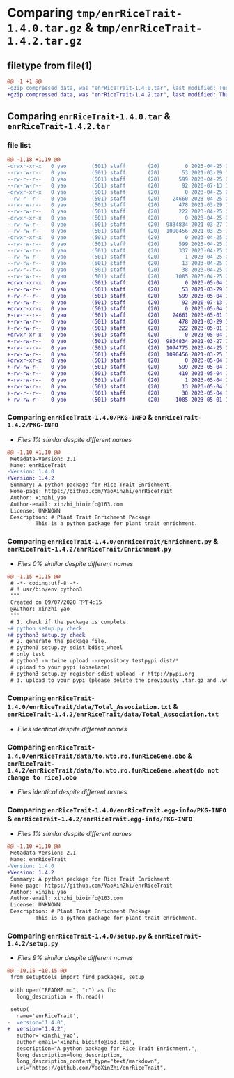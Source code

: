 # Comparing `tmp/enrRiceTrait-1.4.0.tar.gz` & `tmp/enrRiceTrait-1.4.2.tar.gz`

## filetype from file(1)

```diff
@@ -1 +1 @@
-gzip compressed data, was "enrRiceTrait-1.4.0.tar", last modified: Tue Apr 25 09:29:01 2023, max compression
+gzip compressed data, was "enrRiceTrait-1.4.2.tar", last modified: Thu May  4 14:51:06 2023, max compression
```

## Comparing `enrRiceTrait-1.4.0.tar` & `enrRiceTrait-1.4.2.tar`

### file list

```diff
@@ -1,18 +1,19 @@
-drwxr-xr-x   0 yao        (501) staff       (20)        0 2023-04-25 09:29:01.984574 enrRiceTrait-1.4.0/
--rw-rw-r--   0 yao        (501) staff       (20)       53 2021-03-29 13:55:50.000000 enrRiceTrait-1.4.0/MANIFEST.in
--rw-r--r--   0 yao        (501) staff       (20)      599 2023-04-25 09:29:01.984320 enrRiceTrait-1.4.0/PKG-INFO
--rw-rw-r--   0 yao        (501) staff       (20)       92 2020-07-13 13:31:42.000000 enrRiceTrait-1.4.0/README.md
-drwxr-xr-x   0 yao        (501) staff       (20)        0 2023-04-25 09:29:01.944459 enrRiceTrait-1.4.0/enrRiceTrait/
--rw-r--r--   0 yao        (501) staff       (20)    24660 2023-04-25 08:51:28.000000 enrRiceTrait-1.4.0/enrRiceTrait/Enrichment.py
--rw-rw-r--   0 yao        (501) staff       (20)      478 2021-03-29 14:59:32.000000 enrRiceTrait-1.4.0/enrRiceTrait/PTE_config.py
--rw-rw-r--   0 yao        (501) staff       (20)      222 2023-04-25 09:28:54.000000 enrRiceTrait-1.4.0/enrRiceTrait/__init__.py
-drwxr-xr-x   0 yao        (501) staff       (20)        0 2023-04-25 09:29:01.967695 enrRiceTrait-1.4.0/enrRiceTrait/data/
--rw-rw-r--   0 yao        (501) staff       (20)  9834834 2021-03-27 15:22:16.000000 enrRiceTrait-1.4.0/enrRiceTrait/data/Total_Association.txt
--rw-rw-r--   0 yao        (501) staff       (20)  1090456 2021-03-25 12:59:06.000000 enrRiceTrait-1.4.0/enrRiceTrait/data/to.wto.ro.funRiceGene.obo
-drwxr-xr-x   0 yao        (501) staff       (20)        0 2023-04-25 09:29:01.945187 enrRiceTrait-1.4.0/enrRiceTrait.egg-info/
--rw-rw-r--   0 yao        (501) staff       (20)      599 2023-04-25 09:29:01.000000 enrRiceTrait-1.4.0/enrRiceTrait.egg-info/PKG-INFO
--rw-rw-r--   0 yao        (501) staff       (20)      337 2023-04-25 09:29:01.000000 enrRiceTrait-1.4.0/enrRiceTrait.egg-info/SOURCES.txt
--rw-rw-r--   0 yao        (501) staff       (20)        1 2023-04-25 09:29:01.000000 enrRiceTrait-1.4.0/enrRiceTrait.egg-info/dependency_links.txt
--rw-rw-r--   0 yao        (501) staff       (20)       13 2023-04-25 09:29:01.000000 enrRiceTrait-1.4.0/enrRiceTrait.egg-info/top_level.txt
--rw-r--r--   0 yao        (501) staff       (20)       38 2023-04-25 09:29:01.984645 enrRiceTrait-1.4.0/setup.cfg
--rw-rw-r--   0 yao        (501) staff       (20)     1085 2023-04-25 09:28:54.000000 enrRiceTrait-1.4.0/setup.py
+drwxr-xr-x   0 yao        (501) staff       (20)        0 2023-05-04 14:51:06.251065 enrRiceTrait-1.4.2/
+-rw-rw-r--   0 yao        (501) staff       (20)       53 2021-03-29 13:55:50.000000 enrRiceTrait-1.4.2/MANIFEST.in
+-rw-r--r--   0 yao        (501) staff       (20)      599 2023-05-04 14:51:06.250734 enrRiceTrait-1.4.2/PKG-INFO
+-rw-rw-r--   0 yao        (501) staff       (20)       92 2020-07-13 13:31:42.000000 enrRiceTrait-1.4.2/README.md
+drwxr-xr-x   0 yao        (501) staff       (20)        0 2023-05-04 14:51:06.221454 enrRiceTrait-1.4.2/enrRiceTrait/
+-rw-r--r--   0 yao        (501) staff       (20)    24661 2023-05-01 16:31:03.000000 enrRiceTrait-1.4.2/enrRiceTrait/Enrichment.py
+-rw-rw-r--   0 yao        (501) staff       (20)      478 2021-03-29 14:59:32.000000 enrRiceTrait-1.4.2/enrRiceTrait/PTE_config.py
+-rw-rw-r--   0 yao        (501) staff       (20)      222 2023-05-01 16:29:51.000000 enrRiceTrait-1.4.2/enrRiceTrait/__init__.py
+drwxr-xr-x   0 yao        (501) staff       (20)        0 2023-05-04 14:51:06.244154 enrRiceTrait-1.4.2/enrRiceTrait/data/
+-rw-rw-r--   0 yao        (501) staff       (20)  9834834 2021-03-27 15:22:16.000000 enrRiceTrait-1.4.2/enrRiceTrait/data/Total_Association.txt
+-rw-r--r--   0 yao        (501) staff       (20)  1074775 2023-04-25 14:00:56.000000 enrRiceTrait-1.4.2/enrRiceTrait/data/to.wto.ro.funRiceGene.obo
+-rw-rw-r--   0 yao        (501) staff       (20)  1090456 2021-03-25 12:59:06.000000 enrRiceTrait-1.4.2/enrRiceTrait/data/to.wto.ro.funRiceGene.wheat(do not change to rice).obo
+drwxr-xr-x   0 yao        (501) staff       (20)        0 2023-05-04 14:51:06.222581 enrRiceTrait-1.4.2/enrRiceTrait.egg-info/
+-rw-rw-r--   0 yao        (501) staff       (20)      599 2023-05-04 14:51:06.000000 enrRiceTrait-1.4.2/enrRiceTrait.egg-info/PKG-INFO
+-rw-rw-r--   0 yao        (501) staff       (20)      410 2023-05-04 14:51:06.000000 enrRiceTrait-1.4.2/enrRiceTrait.egg-info/SOURCES.txt
+-rw-rw-r--   0 yao        (501) staff       (20)        1 2023-05-04 14:51:06.000000 enrRiceTrait-1.4.2/enrRiceTrait.egg-info/dependency_links.txt
+-rw-rw-r--   0 yao        (501) staff       (20)       13 2023-05-04 14:51:06.000000 enrRiceTrait-1.4.2/enrRiceTrait.egg-info/top_level.txt
+-rw-r--r--   0 yao        (501) staff       (20)       38 2023-05-04 14:51:06.251156 enrRiceTrait-1.4.2/setup.cfg
+-rw-rw-r--   0 yao        (501) staff       (20)     1085 2023-05-01 16:29:51.000000 enrRiceTrait-1.4.2/setup.py
```

### Comparing `enrRiceTrait-1.4.0/PKG-INFO` & `enrRiceTrait-1.4.2/PKG-INFO`

 * *Files 1% similar despite different names*

```diff
@@ -1,10 +1,10 @@
 Metadata-Version: 2.1
 Name: enrRiceTrait
-Version: 1.4.0
+Version: 1.4.2
 Summary: A python package for Rice Trait Enrichment.
 Home-page: https://github.com/YaoXinZhi/enrRiceTrait
 Author: xinzhi_yao
 Author-email: xinzhi_bioinfo@163.com
 License: UNKNOWN
 Description: # Plant Trait Enrichment Package  
         This is a python package for plant trait enrichment.
```

### Comparing `enrRiceTrait-1.4.0/enrRiceTrait/Enrichment.py` & `enrRiceTrait-1.4.2/enrRiceTrait/Enrichment.py`

 * *Files 0% similar despite different names*

```diff
@@ -1,15 +1,15 @@
 # -*- coding:utf-8 -*-
 # ! usr/bin/env python3
 """
 Created on 09/07/2020 下午4:15
 @Author: xinzhi yao
 """
 # 1. check if the package is complete.
-# python setup.py check
+# python3 setup.py check
 # 2. generate the package file.
 # python3 setup.py sdist bdist_wheel
 # only test
 # python3 -m twine upload --repository testpypi dist/*
 # upload to your pypi (obselate)
 # python3 setup.py register sdist upload -r http://pypi.org
 # 3. upload to your pypi (please delete the previously .tar.gz and .whl files.)
```

### Comparing `enrRiceTrait-1.4.0/enrRiceTrait/data/Total_Association.txt` & `enrRiceTrait-1.4.2/enrRiceTrait/data/Total_Association.txt`

 * *Files identical despite different names*

### Comparing `enrRiceTrait-1.4.0/enrRiceTrait/data/to.wto.ro.funRiceGene.obo` & `enrRiceTrait-1.4.2/enrRiceTrait/data/to.wto.ro.funRiceGene.wheat(do not change to rice).obo`

 * *Files identical despite different names*

### Comparing `enrRiceTrait-1.4.0/enrRiceTrait.egg-info/PKG-INFO` & `enrRiceTrait-1.4.2/enrRiceTrait.egg-info/PKG-INFO`

 * *Files 1% similar despite different names*

```diff
@@ -1,10 +1,10 @@
 Metadata-Version: 2.1
 Name: enrRiceTrait
-Version: 1.4.0
+Version: 1.4.2
 Summary: A python package for Rice Trait Enrichment.
 Home-page: https://github.com/YaoXinZhi/enrRiceTrait
 Author: xinzhi_yao
 Author-email: xinzhi_bioinfo@163.com
 License: UNKNOWN
 Description: # Plant Trait Enrichment Package  
         This is a python package for plant trait enrichment.
```

### Comparing `enrRiceTrait-1.4.0/setup.py` & `enrRiceTrait-1.4.2/setup.py`

 * *Files 9% similar despite different names*

```diff
@@ -10,15 +10,15 @@
 from setuptools import find_packages, setup
 
 with open("README.md", "r") as fh:
   long_description = fh.read()
 
 setup(
   name='enrRiceTrait',
-  version='1.4.0',
+  version='1.4.2',
   author='xinzhi_yao',
   author_email='xinzhi_bioinfo@163.com',
   description="A python package for Rice Trait Enrichment.",
   long_description=long_description,
   long_description_content_type="text/markdown",
   url="https://github.com/YaoXinZhi/enrRiceTrait",
```

